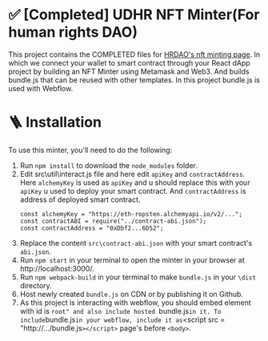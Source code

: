 # ✅ [Completed] UDHR NFT Minter(For human rights DAO)

This project contains the COMPLETED files for [HRDAO's nft minting page](https://...).
In which we connect your wallet to smart contract through your React dApp project by building an NFT Minter using Metamask and Web3.
And builds bundle.js that can be reused with other templates. In this project bundle.js is used with Webflow.

# 🪜 Installation
To use this minter, you'll need to do the following:

1. Run `npm install` to download the `node_modules` folder.
2. Edit src\util\interact.js file and here edit `apiKey` and `contractAddress`. 
   Here `alchemyKey` is used as `apiKey` and u should replace this with your `apiKey` u used to deploy your smart contract.
   And `contractAddress` is address of deployed smart contract.
   ```
   const alchemyKey = "https://eth-ropsten.alchemyapi.io/v2/...";
   const contractABI = require("../contract-abi.json");
   const contractAddress = "0xDbf2...6D52";
   ```
3. Replace the content `src\contract-abi.json` with your smart contract's `abi.json`. 
4. Run `npm start` in your terminal to open the minter in your browser at http://localhost:3000/.
5. Run `npm webpack-build` in your terminal to make `bundle.js` in your `\dist` directory.
6. Host newly created `bundle.js` on CDN or by publishing it on Github.
7. As this project is interacting with webflow, you should embed element with id is `root" and also include hosted `bundle.js` in it. To include `bundle.js` in your webflow, include it as `<script src = "http://.../bundle.js`></script>` page's before `<body>`.
